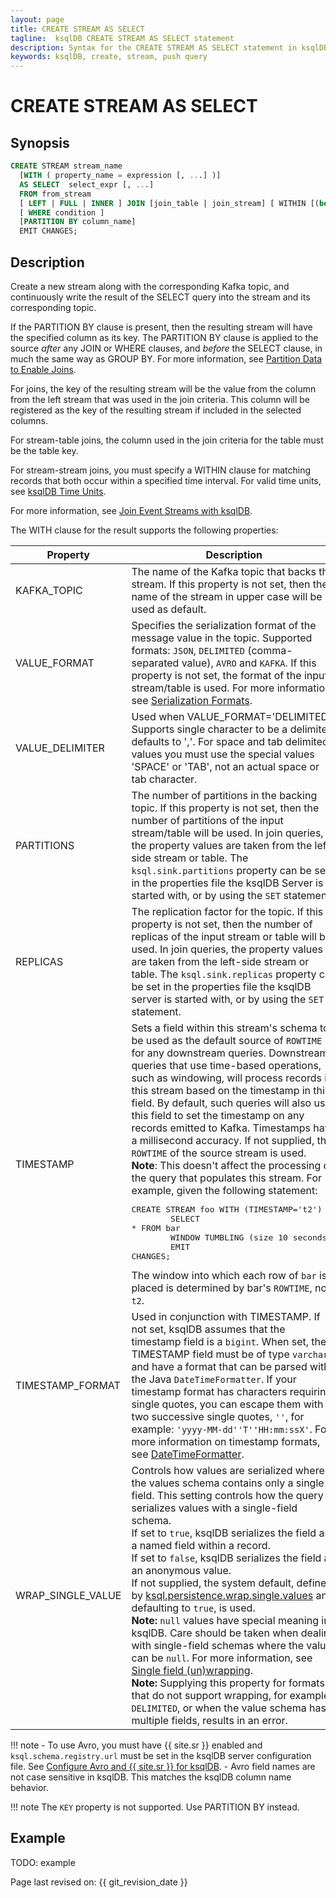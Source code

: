 ```yaml
---
layout: page
title: CREATE STREAM AS SELECT
tagline:  ksqlDB CREATE STREAM AS SELECT statement
description: Syntax for the CREATE STREAM AS SELECT statement in ksqlDB
keywords: ksqlDB, create, stream, push query
---
```


CREATE STREAM AS SELECT
=======================

Synopsis
--------

```sql
CREATE STREAM stream_name
  [WITH ( property_name = expression [, ...] )]
  AS SELECT  select_expr [, ...]
  FROM from_stream
  [ LEFT | FULL | INNER ] JOIN [join_table | join_stream] [ WITHIN [(before TIMEUNIT, after TIMEUNIT) | N TIMEUNIT] ] ON join_criteria 
  [ WHERE condition ]
  [PARTITION BY column_name]
  EMIT CHANGES;
```

Description
-----------

Create a new stream along with the corresponding Kafka topic, and
continuously write the result of the SELECT query into the stream and
its corresponding topic.

If the PARTITION BY clause is present, then the resulting stream will have the specified column as
its key. The PARTITION BY clause is applied to the source _after_ any JOIN or WHERE clauses, and
_before_ the SELECT clause, in much the same way as GROUP BY. For more information, see
[Partition Data to Enable Joins](../joins/partition-data.md).

For joins, the key of the resulting stream will be the value from the
column from the left stream that was used in the join criteria. This
column will be registered as the key of the resulting stream if included
in the selected columns.

For stream-table joins, the column used in the join criteria for the
table must be the table key.

For stream-stream joins, you must specify a WITHIN clause for matching
records that both occur within a specified time interval. For valid time
units, see [ksqlDB Time Units](../syntax-reference.md#ksqldb-time-units).

For more information, see [Join Event Streams with ksqlDB](../joins/join-streams-and-tables.md).

The WITH clause for the result supports the following properties:

|     Property      |                                             Description                                              |
| ----------------- | ---------------------------------------------------------------------------------------------------- |
| KAFKA_TOPIC       | The name of the Kafka topic that backs this stream. If this property is not set, then the name of the stream in upper case will be used as default. |
| VALUE_FORMAT      | Specifies the serialization format of the message value in the topic. Supported formats: `JSON`, `DELIMITED` (comma-separated value), `AVRO` and `KAFKA`. If this property is not set, the format of the input stream/table is used. For more information, see [Serialization Formats](../serialization.md#serialization-formats). |
| VALUE_DELIMITER   | Used when VALUE_FORMAT='DELIMITED'. Supports single character to be a delimiter, defaults to ','. For space and tab delimited values you must use the special values 'SPACE' or 'TAB', not an actual space or tab character. |
| PARTITIONS        | The number of partitions in the backing topic. If this property is not set, then the number of partitions of the input stream/table will be used. In join queries, the property values are taken from the left-side stream or table. The `ksql.sink.partitions` property can be set in the properties file the ksqlDB Server is started with, or by using the `SET` statement. |
| REPLICAS          | The replication factor for the topic. If this property is not set, then the number of replicas of the input stream or table will be used. In join queries, the property values are taken from the left-side stream or table. The `ksql.sink.replicas` property can be set in the properties file the ksqlDB server is started with, or by using the `SET` statement. |
| TIMESTAMP         | Sets a field within this stream's schema to be used as the default source of `ROWTIME` for any downstream queries. Downstream queries that use time-based operations, such as windowing, will process records in this stream based on the timestamp in this field. By default, such queries will also use this field to set the timestamp on any records emitted to Kafka. Timestamps have a millisecond accuracy. If not supplied, the `ROWTIME` of the source stream is used. <br>**Note**: This doesn't affect the processing of the query that populates this stream. For example, given the following statement:<br><pre>CREATE STREAM foo WITH (TIMESTAMP='t2') AS<br>&#0009;SELECT * FROM bar<br>&#0009;WINDOW TUMBLING (size 10 seconds);<br>&#0009;EMIT CHANGES;</pre>The window into which each row of `bar` is placed is determined by bar's `ROWTIME`, not `t2`. |
| TIMESTAMP_FORMAT  | Used in conjunction with TIMESTAMP. If not set, ksqlDB assumes that the timestamp field is a `bigint`. When set, the TIMESTAMP field must be of type `varchar` and have a format that can be parsed with the Java `DateTimeFormatter`. If your timestamp format has characters requiring single quotes, you can escape them with two successive single quotes, `''`, for example: `'yyyy-MM-dd''T''HH:mm:ssX'`. For more information on timestamp formats, see [DateTimeFormatter](https://cnfl.io/java-dtf). |
| WRAP_SINGLE_VALUE | Controls how values are serialized where the values schema contains only a single field. This setting controls how the query serializes values with a single-field schema.<br>If set to `true`, ksqlDB serializes the field as a named field within a record.<br>If set to `false`, ksqlDB serializes the field as an anonymous value.<br>If not supplied, the system default, defined by [ksql.persistence.wrap.single.values](../../operate-and-deploy/installation/server-config/config-reference.md#ksqlpersistencewrapsinglevalues) and defaulting to `true`, is used.<br>**Note:** `null` values have special meaning in ksqlDB. Care should be taken when dealing with single-field schemas where the value can be `null`. For more information, see [Single field (un)wrapping](../serialization.md#single-field-unwrapping).<br>**Note:** Supplying this property for formats that do not support wrapping, for example `DELIMITED`, or when the value schema has multiple fields, results in an error. |


!!! note
      - To use Avro, you must have {{ site.sr }} enabled and
        `ksql.schema.registry.url` must be set in the ksqlDB server configuration
        file. See [Configure Avro and {{ site.sr }} for ksqlDB](../../operate-and-deploy/installation/server-config/avro-schema.md). 
      - Avro field names are not case sensitive in ksqlDB. This matches the ksqlDB
        column name behavior.

!!! note
		The `KEY` property is not supported. Use PARTITION BY instead.

Example
-------

TODO: example

Page last revised on: {{ git_revision_date }}
